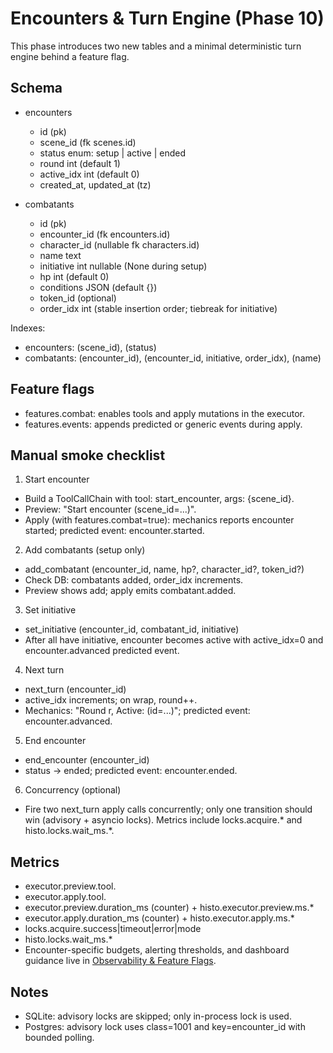 # Encounters & Turn Engine (Phase 10)

This phase introduces two new tables and a minimal deterministic turn engine behind a feature flag.

## Schema

- encounters
  - id (pk)
  - scene_id (fk scenes.id)
  - status enum: setup | active | ended
  - round int (default 1)
  - active_idx int (default 0)
  - created_at, updated_at (tz)

- combatants
  - id (pk)
  - encounter_id (fk encounters.id)
  - character_id (nullable fk characters.id)
  - name text
  - initiative int nullable (None during setup)
  - hp int (default 0)
  - conditions JSON (default {})
  - token_id (optional)
  - order_idx int (stable insertion order; tiebreak for initiative)

Indexes:
- encounters: (scene_id), (status)
- combatants: (encounter_id), (encounter_id, initiative, order_idx), (name)

## Feature flags

- features.combat: enables tools and apply mutations in the executor.
- features.events: appends predicted or generic events during apply.

## Manual smoke checklist

1) Start encounter
- Build a ToolCallChain with tool: start_encounter, args: {scene_id}.
- Preview: "Start encounter (scene_id=...)".
- Apply (with features.combat=true): mechanics reports encounter started; predicted event: encounter.started.

2) Add combatants (setup only)
- add_combatant (encounter_id, name, hp?, character_id?, token_id?)
- Check DB: combatants added, order_idx increments.
- Preview shows add; apply emits combatant.added.

3) Set initiative
- set_initiative (encounter_id, combatant_id, initiative)
- After all have initiative, encounter becomes active with active_idx=0 and encounter.advanced predicted event.

4) Next turn
- next_turn (encounter_id)
- active_idx increments; on wrap, round++.
- Mechanics: "Round r, Active: <name> (id=...)"; predicted event: encounter.advanced.

5) End encounter
- end_encounter (encounter_id)
- status -> ended; predicted event: encounter.ended.

6) Concurrency (optional)
- Fire two next_turn apply calls concurrently; only one transition should win (advisory + asyncio locks). Metrics include locks.acquire.* and histo.locks.wait_ms.*.

## Metrics

- executor.preview.tool.<name>
- executor.apply.tool.<name>
- executor.preview.duration_ms (counter) + histo.executor.preview.ms.*
- executor.apply.duration_ms (counter) + histo.executor.apply.ms.*
- locks.acquire.success|timeout|error|mode
- histo.locks.wait_ms.*
- Encounter-specific budgets, alerting thresholds, and dashboard guidance live in [Observability & Feature Flags](../implementation/observability-and-flags.md#encounter-observability-budget).

## Notes

- SQLite: advisory locks are skipped; only in-process lock is used.
- Postgres: advisory lock uses class=1001 and key=encounter_id with bounded polling.
